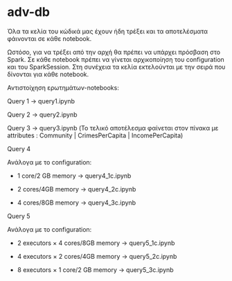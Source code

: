 # adv-db

Όλα τα κελία του κώδικά μας έχουν ήδη τρέξει και τα αποτελέσματα φάινονται σε κάθε notebook. 

Ωστόσο, για να τρέξει από την αρχή θα πρέπει να υπάρχει πρόσβαση στο Spark. Σε κάθε notebook πρέπει να γίνεται αρχικοποίηση του configuration και του SparkSession. Στη συνέχεια τα κελία εκτελούνται με την σειρά που δίνονται για κάθε notebook.

Αντιστοίχηση ερωτημάτων-notebooks:

Query 1 -> query1.ipynb

Query 2 -> query2.ipynb

Query 3 -> query3.ipynb (Το τελικό αποτέλεσμα φαίνεται στον πίνακα με attributes : Community | CrimesPerCapita | IncomePerCapita)

Query 4

Ανάλογα με το configuration:

- 1 core/2 GB memory -> query4_1c.ipynb
  
- 2 cores/4GB memory -> query4_2c.ipynb

- 4 cores/8GB memory -> query4_3c.ipynb

Query 5

Ανάλογα με το configuration:

- 2 executors × 4 cores/8GB memory -> query5_1c.ipynb
  
- 4 executors × 2 cores/4GB memory -> query5_2c.ipynb

- 8 executors × 1 core/2 GB memory -> query5_3c.ipynb
